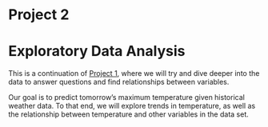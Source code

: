 # Project 2


# Exploratory Data Analysis

This is a continuation of [Project 1](../Project1), where we will try
and dive deeper into the data to answer questions and find relationships
between variables.

Our goal is to predict tomorrow’s maximum temperature given historical
weather data. To that end, we will explore trends in temperature, as
well as the relationship between temperature and other variables in the
data set.

